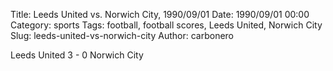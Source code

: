 Title: Leeds United vs. Norwich City, 1990/09/01
Date: 1990/09/01 00:00
Category: sports
Tags: football, football scores, Leeds United, Norwich City
Slug: leeds-united-vs-norwich-city
Author: carbonero


Leeds United 3 - 0 Norwich City

